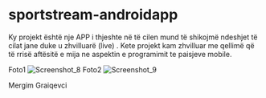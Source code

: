 # sportstream-androidapp

Ky projekt është nje APP i thjeshte në të cilen mund të shikojmë ndeshjet të cilat jane duke u zhvilluarë (live) .
Kete projekt kam zhvilluar me qellimë që të rrisë aftësitë e mija ne aspektin e programimit te paisjeve mobile.

Foto1
![Screenshot_8](https://user-images.githubusercontent.com/59068563/110118716-a18ac480-7d6f-11eb-8ad9-14d3d7572bcd.png)
Foto2
![Screenshot_9](https://user-images.githubusercontent.com/59068563/110118720-a2bbf180-7d6f-11eb-8e3f-8c29e1b3265c.png)


Mergim Graiqevci
